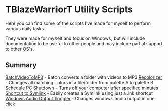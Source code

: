 # TBlazeWarriorT Utility Scripts
Here you can find some of the scripts I've made for myself to perform various daily tasks.

They were made for myself and focus on Windows, but will include documentation to be useful to other people and may include partial support to other OS's.

## Summary
[BatchVideoToMP3](https://github.com/TBlazeWarriorT/TBlazeWarriorT-Utility-Scripts/tree/main/BatchVideoToMP3) - Batch converts a folder with videos to MP3
[Recolorizer](https://github.com/TBlazeWarriorT/TBlazeWarriorT-Utility-Scripts/tree/main/Recolorizer) - Changes all matching colors in a file/folder from palette A to palette B
[Schedule PC Shutdown](https://github.com/TBlazeWarriorT/TBlazeWarriorT-Utility-Scripts/tree/main/Schedule%20PC%20Shutdown) - Turns off your computer after specified minutes
[Shortcut to Symlink](https://github.com/TBlazeWarriorT/TBlazeWarriorT-Utility-Scripts/tree/main/Shortcut%20to%20Symlink) - Easily creates a Symlink using just a .lnk shortcut
[Windows Audio Output Toggler](https://github.com/TBlazeWarriorT/TBlazeWarriorT-Utility-Scripts/tree/main/Windows%20Audio%20Output%20Toggler) - Changes windows audio output in one click
